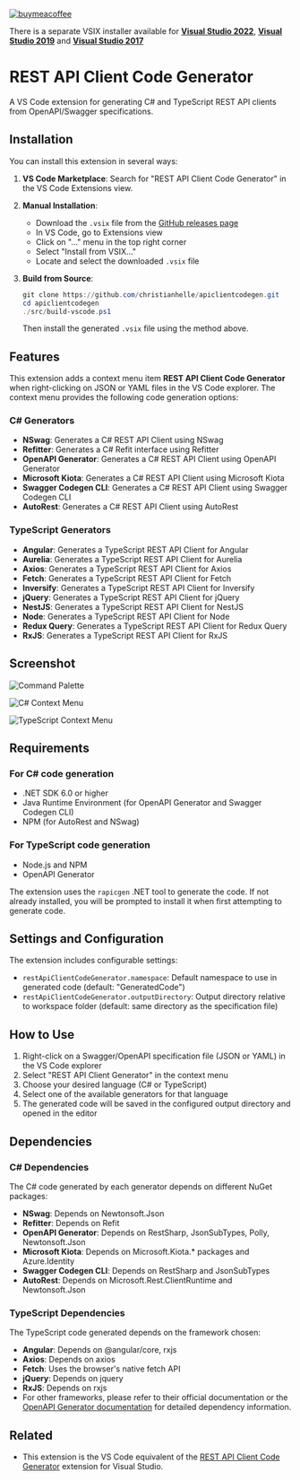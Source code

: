[![buymeacoffee](https://img.shields.io/badge/buy%20me%20a%20coffee-donate-yellow.svg)](https://www.buymeacoffee.com/christianhelle)

There is a separate VSIX installer available for **[Visual Studio 2022](https://marketplace.visualstudio.com/items?itemName=ChristianResmaHelle.ApiClientCodeGenerator2022)**, **[Visual Studio 2019](https://marketplace.visualstudio.com/items?itemName=ChristianResmaHelle.APIClientCodeGenerator)** and **[Visual Studio 2017](https://marketplace.visualstudio.com/items?itemName=ChristianResmaHelle.ApiClientCodeGenerator2017)**

# REST API Client Code Generator

A VS Code extension for generating C# and TypeScript REST API clients from OpenAPI/Swagger specifications.

## Installation

You can install this extension in several ways:

1. **VS Code Marketplace**: Search for "REST API Client Code Generator" in the VS Code Extensions view.

2. **Manual Installation**:
   - Download the `.vsix` file from the [GitHub releases page](https://github.com/christianhelle/apiclientcodegen/releases)
   - In VS Code, go to Extensions view
   - Click on "..." menu in the top right corner
   - Select "Install from VSIX..."
   - Locate and select the downloaded `.vsix` file

3. **Build from Source**:

   ```powershell
   git clone https://github.com/christianhelle/apiclientcodegen.git
   cd apiclientcodegen
   ./src/build-vscode.ps1
   ```

   Then install the generated `.vsix` file using the method above.

## Features

This extension adds a context menu item **REST API Client Code Generator** when right-clicking on JSON or YAML files in the VS Code explorer. The context menu provides the following code generation options:

### C# Generators

- **NSwag**: Generates a C# REST API Client using NSwag
- **Refitter**: Generates a C# Refit interface using Refitter
- **OpenAPI Generator**: Generates a C# REST API Client using OpenAPI Generator
- **Microsoft Kiota**: Generates a C# REST API Client using Microsoft Kiota
- **Swagger Codegen CLI**: Generates a C# REST API Client using Swagger Codegen CLI
- **AutoRest**: Generates a C# REST API Client using AutoRest

### TypeScript Generators

- **Angular**: Generates a TypeScript REST API Client for Angular
- **Aurelia**: Generates a TypeScript REST API Client for Aurelia
- **Axios**: Generates a TypeScript REST API Client for Axios
- **Fetch**: Generates a TypeScript REST API Client for Fetch
- **Inversify**: Generates a TypeScript REST API Client for Inversify
- **jQuery**: Generates a TypeScript REST API Client for jQuery
- **NestJS**: Generates a TypeScript REST API Client for NestJS
- **Node**: Generates a TypeScript REST API Client for Node
- **Redux Query**: Generates a TypeScript REST API Client for Redux Query
- **RxJS**: Generates a TypeScript REST API Client for RxJS

## Screenshot

![Command Palette](https://github.com/christianhelle/apiclientcodegen/raw/master/images/vscode-command-palette.png)

![C# Context Menu](https://github.com/christianhelle/apiclientcodegen/raw/master/images/vscode-context-menu.png)

![TypeScript Context Menu](https://github.com/christianhelle/apiclientcodegen/raw/master/images/vscode-context-menu-typescript.png)

## Requirements

### For C# code generation

- .NET SDK 6.0 or higher
- Java Runtime Environment (for OpenAPI Generator and Swagger Codegen CLI)
- NPM (for AutoRest and NSwag)

### For TypeScript code generation

- Node.js and NPM
- OpenAPI Generator

The extension uses the `rapicgen` .NET tool to generate the code. If not already installed, you will be prompted to install it when first attempting to generate code.

## Settings and Configuration

The extension includes configurable settings:

- `restApiClientCodeGenerator.namespace`: Default namespace to use in generated code (default: "GeneratedCode")
- `restApiClientCodeGenerator.outputDirectory`: Output directory relative to workspace folder (default: same directory as the specification file)

## How to Use

1. Right-click on a Swagger/OpenAPI specification file (JSON or YAML) in the VS Code explorer
2. Select "REST API Client Generator" in the context menu
3. Choose your desired language (C# or TypeScript)
4. Select one of the available generators for that language
5. The generated code will be saved in the configured output directory and opened in the editor

## Dependencies

### C# Dependencies

The C# code generated by each generator depends on different NuGet packages:

- **NSwag**: Depends on Newtonsoft.Json
- **Refitter**: Depends on Refit
- **OpenAPI Generator**: Depends on RestSharp, JsonSubTypes, Polly, Newtonsoft.Json
- **Microsoft Kiota**: Depends on Microsoft.Kiota.* packages and Azure.Identity
- **Swagger Codegen CLI**: Depends on RestSharp and JsonSubTypes
- **AutoRest**: Depends on Microsoft.Rest.ClientRuntime and Newtonsoft.Json

### TypeScript Dependencies

The TypeScript code generated depends on the framework chosen:

- **Angular**: Depends on @angular/core, rxjs
- **Axios**: Depends on axios
- **Fetch**: Uses the browser's native fetch API
- **jQuery**: Depends on jquery
- **RxJS**: Depends on rxjs
- For other frameworks, please refer to their official documentation or the [OpenAPI Generator documentation](https://openapi-generator.tech/docs/generators) for detailed dependency information.

## Related

- This extension is the VS Code equivalent of the [REST API Client Code Generator](https://marketplace.visualstudio.com/items?itemName=ChristianResmaHelle.APIClientCodeGenerator2022) extension for Visual Studio.
